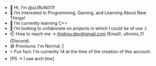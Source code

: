- 👋 Hi, I’m @uLtRoNiX11
- 👀 I’m interested in Programming, Gaming, and Learning About New Things!
- 🌱 I’m currently learning C++
- 💞️ I’m looking to collaborate on projects in which I could be of use :)
- 📫 How to reach me -> jhishnu.dev@gmail.com (Email), ultronix_11 (Discord).
- 😄 Pronouns: I'm Normal :|
- ⚡ Fun fact: I'm currently 14 at the time of the creation of this account.
-  [PS -> I use arch btw]
  

<!---
uLtRoNiX11/uLtRoNiX11 is a ✨ special ✨ repository because its `README.md` (this file) appears on your GitHub profile.
You can click the Preview link to take a look at your changes.
--->
